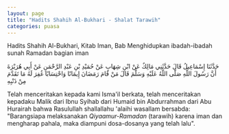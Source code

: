 ```yaml
---
layout: page
title: "Hadits Shahih Al-Bukhari - Shalat Tarawih"
categories: puasa
---
```


Hadits Shahih Al-Bukhari, Kitab Iman, Bab Menghidupkan ibadah-ibadah sunah Ramadan bagian iman

<p class="arab">
حَدَّثَنَا إِسْمَاعِيلُ قَالَ حَدَّثَنِي مَالِكٌ عَنْ ابْنِ شِهَابٍ عَنْ حُمَيْدِ بْنِ عَبْدِ الرَّحْمَنِ عَنْ أَبِي هُرَيْرَةَ أَنَّ رَسُولَ اللَّهِ صَلَّى اللَّهُ عَلَيْهِ وَسَلَّمَ قَالَ مَنْ قَامَ رَمَضَانَ إِيمَانًا وَاحْتِسَابًا غُفِرَ لَهُ مَا تَقَدَّمَ مِنْ ذَنْبِهِ
</p>

Telah menceritakan kepada kami Isma'il berkata, telah menceritakan kepadaku Malik dari Ibnu Syihab dari Humaid bin Abdurrahman dari Abu Hurairah bahwa Rasulullah shallallahu 'alaihi wasallam bersabda: "Barangsiapa melaksanakan *Qiyaamur-Ramadan* (tarawih) karena iman dan mengharap pahala, maka diampuni dosa-dosanya yang telah lalu".
